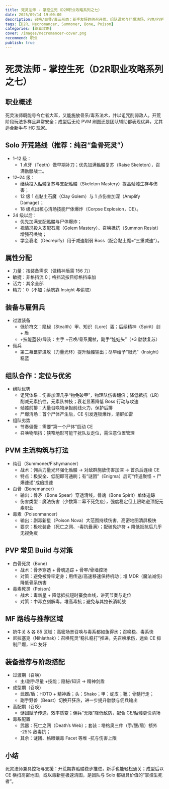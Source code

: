 ```yaml
---
title: 死灵法师 - 掌控生死（D2R职业攻略系列之七）
date: 2025/09/14 19:00:00
description: 召唤/白骨/毒三形态：新手友好的纯召开荒、组队诅咒与尸爆清场、PVM/PVP要点、MF路线与阶段装备配置。
tags: [D2R, Necromancer, Summoner, Bone, Poison]
categories: [职业攻略]
cover: /images/necromancer-cover.png
recommend: 职业
publish: true
---
```


# 死灵法师 - 掌控生死（D2R职业攻略系列之七）

## 职业概述

死灵法师既能号令亡者大军，又能施放骨系/毒系法术，并以诅咒削弱敌人。开荒阶段玩法多样且异常安全；成型后无论 PVM 刷图还是团队辅助都表现优异，尤其适合新手与 HC 玩家。

## Solo 开荒路线（推荐：纯召“鱼骨死灵”）

- 1–12 级：
  - 1 点牙（Teeth）做早期补刀；优先加满骷髅复苏（Raise Skeleton），召满骷髅战士。
- 12–24 级：
  - 继续投入骷髅复苏与支配骷髅（Skeleton Mastery）提高骷髅生存与伤害；
  - 12 级 1 点黏土石魔（Clay Golem）与 1 点伤害加深（Amplify Damage）；
  - 18 级点出核心清场技能尸体爆炸（Corpse Explosion，CE）。
- 24 级以后：
  - 优先加满支配骷髅与尸体爆炸；
  - 视情况投入支配石魔（Golem Mastery）、召唤抵抗（Summon Resist）增强召唤物；
  - 学会衰老（Decrepify）用于减速削弱 Boss（配合黏土魔=“三重减速”）。

## 属性分配

- 力量：按装备需求（做精神盾需 156 力）
- 敏捷：非格挡流 0；格挡流按目标格挡率加
- 活力：其余全部
- 精力：0（不加；续航靠 Insight 与偷取）

## 装备与雇佣兵

- 过渡装备
  - 低阶符文：隐秘（Stealth）甲、知识（Lore）盔；后续精神（Spirit）剑 + 盾
  - +技能蓝装/绿装：主手 +召唤/骨系魔杖，副手“娃娃头”（+3 骷髅复苏）
- 佣兵
  - 第二幕噩梦进攻（力量光环）提升骷髅输出；尽早给予“眼光”（Insight）稳蓝

## 组队合作：定位与优劣

- 组队优势
  - 诅咒体系：伤害加深几乎“物免破甲”，物理队伤害翻倍；降低抵抗（LR）削减元素抗性，元素队神技；衰老显著降低 Boss 行动与攻速
  - 骷髅前排：大量召唤物承担前线火力，保护后排
  - 尸爆清场：首个尸体产生后，CE 引发连锁爆炸，清屏如雷
- 组队劣势
  - 节奏偏慢：需要“第一个尸体”启动 CE
  - 召唤物阻挡：狭窄地形可能干扰队友走位，需注意位置管理

## PVM 主流构筑与打法

- 纯召（Summoner/Fishymancer）
  - 战术：佣兵力量光环强化骷髅 → 对敌群施放伤害加深 → 首杀后连续 CE
  - 特点：极安全、低配即可通刷；有“谜团”（Enigma）后可“传送聚怪 + 尸爆速递”成倍提速
- 白骨（Bonemancer）
  - 输出：骨矛（Bone Spear）穿透清线，骨魂（Bone Spirit）单体追踪
  - 伤害类型：魔法伤害（少数第二幕不死免疫），强度稳定但上限略逊顶配元素职业
- 毒素（Poisonmancer）
  - 输出：剧毒新星（Poison Nova）大范围持续伤害，高密地图清屏极快
  - 要求：极吃装备（死亡之网、-毒抗叠满）；配破免护符 + 降低抵抗后几乎无视免疫

## PVP 常见 Build 与对策

- 白骨死灵（Bone）
  - 战术：骨矛穿透 + 骨魂追踪 + 骨牢/骨墙控场
  - 对策：避免被骨牢定身；用传送/高速移速保持机动；堆 MDR（魔法减伤）降低骨系伤害
- 毒素死灵（Poison）
  - 战术：毒新星 + 降低抵抗短时蚕食血线，讲究节奏与走位
  - 对策：中毒立刻解毒，堆高毒抗；避免与其拉长消耗战

## MF 路线与推荐区域

- 奶牛关 & 各 85 区域：高密场景召唤与毒系都如鱼得水；召唤稳、毒系快
- 尼拉塞克（Nihlathak）：召唤死灵“稳扎稳打”推进，先召唤承伤，远处 CE 抑制尸爆，HC 友好

## 装备推荐与阶段搭配

- 过渡期（召唤）
  - 主/副手尽量 +技能；隐秘/知识 → 精神剑盾
- 成型期（召唤）
  - 武器/盾：HOTO + 精神盾；头：Shako；甲：蛇皮；靴：骨髓行走；
  - 副手野兽（Beast）切换开狂热，进一步提升骷髅与佣兵输出
- 高配期（召唤）
  - 谜团赋予传送，效率质变；佣兵“无限”降低敌防，配合 CE/骷髅更快清场
- 毒系配置
  - 武器：死亡之网（Death’s Web）；套装：塔格奥三件（手/腰/盾）额外 -25% 敌毒抗；
  - 其余：谜团、格眼镶毒 Facet 等堆 -抗与伤害上限

## 小结

死灵法师兼具控场与支援：开荒期靠骷髅稳步推进，新手也能轻松通关；成型后以 CE 横扫高密地图，或以毒新星极速清图，是团队与 Solo 都极具价值的“掌控生死者”。
